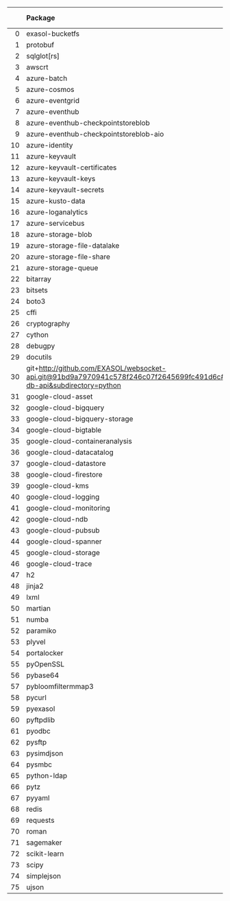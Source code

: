 <!-- markdown-link-check-disable -->

|    | Package                                                                                                                       | Version in 9.5.2     | Version in 9.6.0     | Status   |
|---:|:------------------------------------------------------------------------------------------------------------------------------|:---------------------|:---------------------|:---------|
|  0 | exasol-bucketfs                                                                                                               | 1.0.1                | 2.0.0                | UPDATED  |
|  1 | protobuf                                                                                                                      | 4.25.3               | 4.25.8               | UPDATED  |
|  2 | sqlglot[rs]                                                                                                                   |                      | 26.26.0              | NEW      |
|  3 | awscrt                                                                                                                        | 0.20.9               | 0.20.9               |          |
|  4 | azure-batch                                                                                                                   | 14.2.0               | 14.2.0               |          |
|  5 | azure-cosmos                                                                                                                  | 4.6.0                | 4.6.0                |          |
|  6 | azure-eventgrid                                                                                                               | 4.19.0               | 4.19.0               |          |
|  7 | azure-eventhub                                                                                                                | 5.11.7               | 5.11.7               |          |
|  8 | azure-eventhub-checkpointstoreblob                                                                                            | 1.1.4                | 1.1.4                |          |
|  9 | azure-eventhub-checkpointstoreblob-aio                                                                                        | 1.1.4                | 1.1.4                |          |
| 10 | azure-identity                                                                                                                | 1.16.0               | 1.16.0               |          |
| 11 | azure-keyvault                                                                                                                | 4.2.0                | 4.2.0                |          |
| 12 | azure-keyvault-certificates                                                                                                   | 4.8.0                | 4.8.0                |          |
| 13 | azure-keyvault-keys                                                                                                           | 4.9.0                | 4.9.0                |          |
| 14 | azure-keyvault-secrets                                                                                                        | 4.8.0                | 4.8.0                |          |
| 15 | azure-kusto-data                                                                                                              | 4.4.0                | 4.4.0                |          |
| 16 | azure-loganalytics                                                                                                            | 0.1.1                | 0.1.1                |          |
| 17 | azure-servicebus                                                                                                              | 7.12.1               | 7.12.1               |          |
| 18 | azure-storage-blob                                                                                                            | 12.19.1              | 12.19.1              |          |
| 19 | azure-storage-file-datalake                                                                                                   | 12.14.0              | 12.14.0              |          |
| 20 | azure-storage-file-share                                                                                                      | 12.15.0              | 12.15.0              |          |
| 21 | azure-storage-queue                                                                                                           | 12.9.0               | 12.9.0               |          |
| 22 | bitarray                                                                                                                      | 2.9.2                | 2.9.2                |          |
| 23 | bitsets                                                                                                                       | 0.8.4                | 0.8.4                |          |
| 24 | boto3                                                                                                                         | 1.34.98              | 1.34.98              |          |
| 25 | cffi                                                                                                                          | 1.16.0               | 1.16.0               |          |
| 26 | cryptography                                                                                                                  | 42.0.6               | 42.0.6               |          |
| 27 | cython                                                                                                                        | 3.0.10               | 3.0.10               |          |
| 28 | debugpy                                                                                                                       | 1.8.1                | 1.8.1                |          |
| 29 | docutils                                                                                                                      | 0.21.2               | 0.21.2               |          |
| 30 | git+http://github.com/EXASOL/websocket-api.git@91bd9a7970941c578f246c07f2645699fc491d6c#egg=exasol-db-api&subdirectory=python | No version specified | No version specified |          |
| 31 | google-cloud-asset                                                                                                            | 3.26.1               | 3.26.1               |          |
| 32 | google-cloud-bigquery                                                                                                         | 3.21.0               | 3.21.0               |          |
| 33 | google-cloud-bigquery-storage                                                                                                 | 2.25.0               | 2.25.0               |          |
| 34 | google-cloud-bigtable                                                                                                         | 2.23.1               | 2.23.1               |          |
| 35 | google-cloud-containeranalysis                                                                                                | 2.14.3               | 2.14.3               |          |
| 36 | google-cloud-datacatalog                                                                                                      | 3.19.0               | 3.19.0               |          |
| 37 | google-cloud-datastore                                                                                                        | 2.19.0               | 2.19.0               |          |
| 38 | google-cloud-firestore                                                                                                        | 2.16.0               | 2.16.0               |          |
| 39 | google-cloud-kms                                                                                                              | 2.21.4               | 2.21.4               |          |
| 40 | google-cloud-logging                                                                                                          | 3.10.0               | 3.10.0               |          |
| 41 | google-cloud-monitoring                                                                                                       | 2.21.0               | 2.21.0               |          |
| 42 | google-cloud-ndb                                                                                                              | 2.3.1                | 2.3.1                |          |
| 43 | google-cloud-pubsub                                                                                                           | 2.21.1               | 2.21.1               |          |
| 44 | google-cloud-spanner                                                                                                          | 3.46.0               | 3.46.0               |          |
| 45 | google-cloud-storage                                                                                                          | 2.16.0               | 2.16.0               |          |
| 46 | google-cloud-trace                                                                                                            | 1.13.3               | 1.13.3               |          |
| 47 | h2                                                                                                                            | 4.1.0                | 4.1.0                |          |
| 48 | jinja2                                                                                                                        | 3.1.4                | 3.1.4                |          |
| 49 | lxml                                                                                                                          | 5.2.1                | 5.2.1                |          |
| 50 | martian                                                                                                                       | 2.0.post1            | 2.0.post1            |          |
| 51 | numba                                                                                                                         | 0.59.1               | 0.59.1               |          |
| 52 | paramiko                                                                                                                      | 3.4.0                | 3.4.0                |          |
| 53 | plyvel                                                                                                                        | 1.5.1                | 1.5.1                |          |
| 54 | portalocker                                                                                                                   | 3.1.1                | 3.1.1                |          |
| 55 | pyOpenSSL                                                                                                                     | 24.1.0               | 24.1.0               |          |
| 56 | pybase64                                                                                                                      | 1.3.2                | 1.3.2                |          |
| 57 | pybloomfiltermmap3                                                                                                            | 0.5.7                | 0.5.7                |          |
| 58 | pycurl                                                                                                                        | 7.45.3               | 7.45.3               |          |
| 59 | pyexasol                                                                                                                      | 0.25.2               | 0.25.2               |          |
| 60 | pyftpdlib                                                                                                                     | 1.5.9                | 1.5.9                |          |
| 61 | pyodbc                                                                                                                        | 5.1.0                | 5.1.0                |          |
| 62 | pysftp                                                                                                                        | 0.2.9                | 0.2.9                |          |
| 63 | pysimdjson                                                                                                                    | 6.0.2                | 6.0.2                |          |
| 64 | pysmbc                                                                                                                        | 1.0.25.1             | 1.0.25.1             |          |
| 65 | python-ldap                                                                                                                   | 3.4.4                | 3.4.4                |          |
| 66 | pytz                                                                                                                          | 2024.1               | 2024.1               |          |
| 67 | pyyaml                                                                                                                        | 6.0.1                | 6.0.1                |          |
| 68 | redis                                                                                                                         | 5.0.4                | 5.0.4                |          |
| 69 | requests                                                                                                                      | 2.31.0               | 2.31.0               |          |
| 70 | roman                                                                                                                         | 4.2                  | 4.2                  |          |
| 71 | sagemaker                                                                                                                     | 2.218.1              | 2.218.1              |          |
| 72 | scikit-learn                                                                                                                  | 1.4.2                | 1.4.2                |          |
| 73 | scipy                                                                                                                         | 1.13.0               | 1.13.0               |          |
| 74 | simplejson                                                                                                                    | 3.19.2               | 3.19.2               |          |
| 75 | ujson                                                                                                                         | 5.9.0                | 5.9.0                |          |